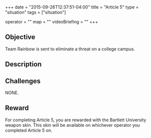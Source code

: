 +++
date = "2015-09-26T12:37:51-04:00"
title = "Article 5"
type = "situation"
tags = ["situation"]

operator = ""
map = ""
videoBriefing = ""
+++

## Objective

Team Rainbow is sent to eliminate a threat on a college campus.

## Description


## Challenges

NONE.

## Reward

For completing Article 5, you are rewarded with the Bartlett University weapon skin. This skin will be available on whichever operator you completed Article 5 on.
